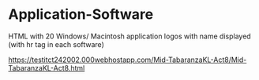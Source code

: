 # Application-Software
HTML with 20 Windows/ Macintosh application logos with name displayed (with hr tag in each software)

https://testitct242002.000webhostapp.com/Mid-TabaranzaKL-Act8/Mid-TabaranzaKL-Act8.html
